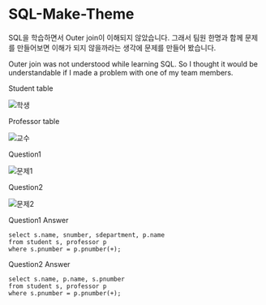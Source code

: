 # SQL-Make-Theme

SQL을 학습하면서 Outer join이 이해되지 않았습니다. 그래서 팀원 한명과 함께 문제를 만들어보면 이해가 되지 않을까라는 생각에 문제를 만들어 봤습니다.

Outer join was not understood while learning SQL. So I thought it would be understandable if I made a problem with one of my team members.

Student table

![학생](https://user-images.githubusercontent.com/53591258/100357469-0da2b180-3038-11eb-8005-acb5d2364c44.PNG)

Professor table

![교수](https://user-images.githubusercontent.com/53591258/100357723-66724a00-3038-11eb-9bc6-665f25b19a85.PNG)

Question1

![문제1](https://user-images.githubusercontent.com/53591258/100357847-90c40780-3038-11eb-9a43-d6a81a8f1670.PNG)

Question2

![문제2](https://user-images.githubusercontent.com/53591258/100357880-9de0f680-3038-11eb-924c-11ab015be89f.PNG)

Question1 Answer
```
select s.name, snumber, sdepartment, p.name 
from student s, professor p 
where s.pnumber = p.pnumber(+);
```

Question2 Answer
```
select s.name, p.name, s.pnumber 
from student s, professor p
where s.pnumber = p.pnumber(+);
```

